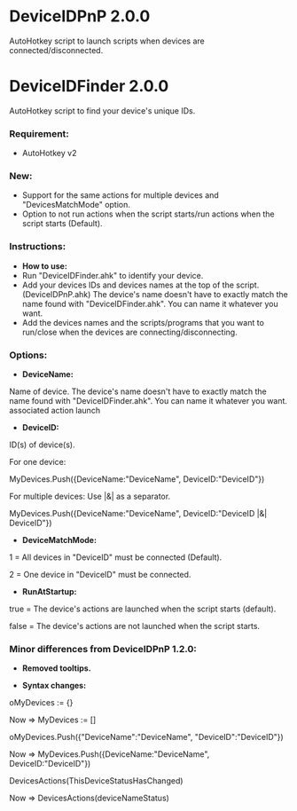 # DeviceIDPnP 2.0.0
AutoHotkey script to launch scripts when devices are connected/disconnected.

# DeviceIDFinder 2.0.0
AutoHotkey script to find your device's unique IDs.

### Requirement:
* AutoHotkey v2

### New:
* Support for the same actions for multiple devices and "DevicesMatchMode" option.
* Option to not run actions when the script starts/run actions when the script starts (Default).

### Instructions:

* **How to use:**
* Run "DeviceIDFinder.ahk" to identify your device.
* Add your devices IDs and devices names at the top of the script. (DeviceIDPnP.ahk) The device's name doesn't have to exactly match the name found with "DeviceIDFinder.ahk". You can name it whatever you want.
* Add the devices names and the scripts/programs that you want to run/close when the devices are connecting/disconnecting.

### Options:

* **DeviceName:**

Name of device. The device's name doesn't have to exactly match the name found with "DeviceIDFinder.ahk". You can name it whatever you want.
associated action launch

* **DeviceID:**

ID(s) of device(s).

For one device:

MyDevices.Push({DeviceName:"DeviceName", DeviceID:"DeviceID"})

For multiple devices: Use |&| as a separator.

MyDevices.Push({DeviceName:"DeviceName", DeviceID:"DeviceID |&| DeviceID"})

* **DeviceMatchMode:**

1 = All devices in "DeviceID" must be connected (Default).

2 = One device in "DeviceID" must be connected.

* **RunAtStartup:**

true = The device's actions are launched when the script starts (default). 

false = The device's actions are not launched when the script starts.


### Minor differences from DeviceIDPnP 1.2.0:
* **Removed tooltips.**

* **Syntax changes:**

oMyDevices := {} 

Now => MyDevices := []


oMyDevices.Push({"DeviceName":"DeviceName", "DeviceID":"DeviceID"}) 

Now => MyDevices.Push({DeviceName:"DeviceName", DeviceID:"DeviceID"})


DevicesActions(ThisDeviceStatusHasChanged) 

Now => DevicesActions(deviceNameStatus)
